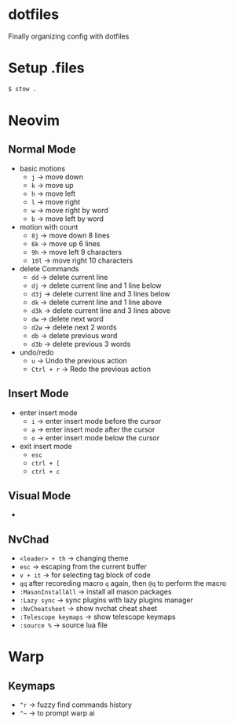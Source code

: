 # dotfiles

Finally organizing config with dotfiles

# Setup .files

```sh
$ stow .
```

# Neovim

## Normal Mode

- basic motions
    - `j` -> move down
    - `k` -> move up
    - `h` -> move left
    - `l` -> move right
    - `w` -> move right by word
    - `b` -> move left by word
- motion with count
    - `8j` -> move down 8 lines
    - `6k` -> move up 6 lines
    - `9h` -> move left 9 characters
    - `10l` -> move right 10 characters
- delete Commands
    - `dd` -> delete current line
    - `dj` -> delete current line and 1 line below
    - `d3j` -> delete current line and 3 lines below
    - `dk` -> delete current line and 1 line above
    - `d3k` -> delete current line and 3 lines above
    - `dw` -> delete next word
    - `d2w` -> delete next 2 words
    - `db` -> delete previous word
    - `d3b` -> delete previous 3 words
- undo/redo
    - `u` -> Undo the previous action
    - `Ctrl + r` -> Redo the previous action

## Insert Mode

- enter insert mode
    - `i` -> enter insert mode before the cursor
    - `a` -> enter insert mode after the cursor
    - `o` -> enter insert mode below the cursor
- exit insert mode
    - `esc`
    - `ctrl + [`
    - `ctrl + c`

## Visual Mode

-

## NvChad

-   `<leader> + th` -> changing theme
-   `esc` -> escaping from the current buffer
-   `v + it` -> for selecting tag block of code
-   `qq` after recoreding macro `q` again, then `@q` to perform the macro
-   `:MasonInstallAll` -> install all mason packages
-   `:Lazy sync` -> sync plugins with lazy plugins manager
-   `:NvCheatsheet` -> show nvchat cheat sheet
-   `:Telescope keymaps` -> show telescope keymaps
-   `:source %` -> source lua file

# Warp

## Keymaps

- `^r` -> fuzzy find commands history
- `^~` -> to prompt warp ai

